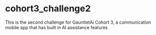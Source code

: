 # cohort3_challenge2
This is the second challenge for GauntletAi Cohort 3, a communication mobile app that has built in AI assistance features
